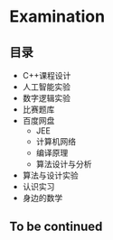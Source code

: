 # Examination

## 目录

- C++课程设计
- 人工智能实验
- 数字逻辑实验
- 比赛题库
- 百度网盘
  - JEE
  - 计算机网络
  - 编译原理
  - 算法设计与分析
- 算法与设计实验
- 认识实习
- 身边的数学

## To be continued
